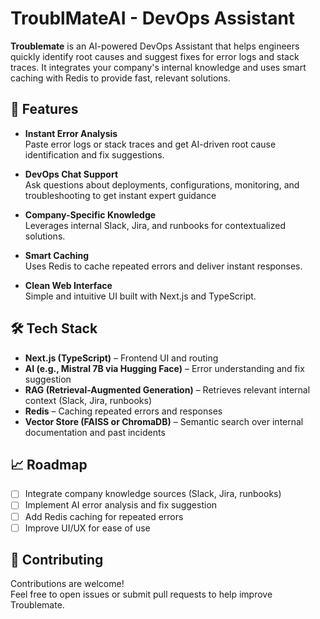 # TroublMateAI - DevOps Assistant

**Troublemate** is an AI-powered DevOps Assistant that helps engineers quickly identify root causes and suggest fixes for error logs and stack traces. It integrates your company's internal knowledge and uses smart caching with Redis to provide fast, relevant solutions.

## 🚀 Features

- **Instant Error Analysis**  
  Paste error logs or stack traces and get AI-driven root cause identification and fix suggestions.

- **DevOps Chat Support**  
  Ask questions about deployments, configurations, monitoring, and troubleshooting to get instant expert guidance
  
- **Company-Specific Knowledge**  
  Leverages internal Slack, Jira, and runbooks for contextualized solutions.

- **Smart Caching**  
  Uses Redis to cache repeated errors and deliver instant responses.

- **Clean Web Interface**  
  Simple and intuitive UI built with Next.js and TypeScript.

## 🛠️ Tech Stack

- **Next.js (TypeScript)** – Frontend UI and routing
- **AI (e.g., Mistral 7B via Hugging Face)** – Error understanding and fix suggestion
- **RAG (Retrieval-Augmented Generation)** – Retrieves relevant internal context (Slack, Jira, runbooks)
- **Redis** – Caching repeated errors and responses
- **Vector Store (FAISS or ChromaDB)** – Semantic search over internal documentation and past incidents

## 📈 Roadmap

- [ ] Integrate company knowledge sources (Slack, Jira, runbooks)
- [ ] Implement AI error analysis and fix suggestion
- [ ] Add Redis caching for repeated errors
- [ ] Improve UI/UX for ease of use

## 🤝 Contributing

Contributions are welcome!  
Feel free to open issues or submit pull requests to help improve Troublemate.
